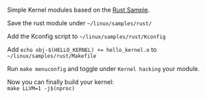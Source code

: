 Simple Kernel modules based on the [Rust Sample](https://github.com/torvalds/linux/blob/master/samples/rust/rust_minimal.rs).

Save the rust module under `~/linux/samples/rust/`

Add the Kconfig script to `~/linux/samples/rust/Kconfig`

Add `echo obj-$(HELLO_KERNEL) += hello_kernel.o` to `~/linux/samples/rust/Makefile`

Run `make menuconfig` and toggle under `Kernel hacking` your module.

Now you can finally build your kernel:\
`make LLVM=1 -j$(nproc)`